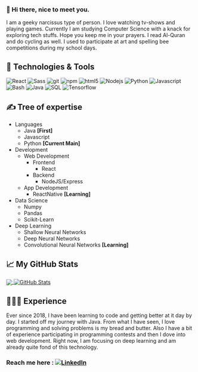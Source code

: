 ### 👋 Hi there, nice to meet you. 
I am a geeky narcissus type of person. I love watching tv-shows and playing games. Currently I am studying Computer Science with a knack for exploring tech stuffs. Hope you keep me in your prayers. I read Al-Quran and do cycling as well. I used to participate at art and spelling bee competitions during my school days.  


## 🔧 Technologies & Tools
<p>
  <img alt="React" src="https://img.shields.io/badge/-React-45b8d8?style=flat-square&logo=react&logoColor=white" />
<!--   <img alt="Heroku" src="https://img.shields.io/badge/-Heroku-430098?style=flat-square&logo=heroku&logoColor=white" /> -->
  <img alt="Sass" src="https://img.shields.io/badge/-Sass-CC6699?style=flat-square&logo=sass&logoColor=white" />
  <img alt="git" src="https://img.shields.io/badge/-Git-F05032?style=flat-square&logo=git&logoColor=white" />
  <img alt="npm" src="https://img.shields.io/badge/-NPM-CB3837?style=flat-square&logo=npm&logoColor=white" />
  <img alt="html5" src="https://img.shields.io/badge/-HTML5-E34F26?style=flat-square&logo=html5&logoColor=white" />
  <img alt="Nodejs" src="https://img.shields.io/badge/-Nodejs-43853d?style=flat-square&logo=Node.js&logoColor=white" />
  <img alt="Python" src="https://img.shields.io/badge/Python-informational?style=flat&logo=python&logoColor=white&color=2bbc8a" />
  <img alt="Javascript" src="https://img.shields.io/badge/JavaScript-informational?style=flat&logo=javascript&logoColor=white&color=2bbc8a" />
  <img alt="Bash" src="https://img.shields.io/badge/Bash-informational?style=flat&logo=gnu-bash&logoColor=white&color=2bbc8a" />
  <img alt="Java" src="https://img.shields.io/badge/Java-blue.svg?style=flat-square" />
  <img alt="SQL" src="https://img.shields.io/badge/SQL-blue.svg?style=flat-square" />
  <img alt="Tensorflow" src="https://img.shields.io/badge/-Tensorflow-5849BE?style=flat-square&logo=ue4&logoColor=white" />
  
</p>

## &#x270d; Tree of expertise
* Languages
  * Java **[First]**
  * Javascript
  * Python **[Current Main]**
* Development
  * Web Development
    * Frontend
      * React
    * Backend
      * NodeJS/Express
  * App Development
    * ReactNative **[Learning]**
* Data Science
  * Numpy
  * Pandas
  * Scikit-Learn
* Deep Learning
  * Shallow Neural Networks
  * Deep Neural Networks
  * Convolutional Neural Networks **[Learning]**
  
## &#x1f4c8; My GitHub Stats

<a href="https://github.com/ArcticWolf-coder/ArcticWolf-coder">
  <img align="center" src="https://github-readme-stats.vercel.app/api/top-langs/?username=ArcticWolf-coder&layout=compact&theme=calm" />
</a>
<a href="https://github.com/ArcticWolf-coder/ArcticWolf-coder">
  <img align="center" src="https://github-readme-stats.vercel.app/api?username=ArcticWolf-coder&theme=cobalt&show_icons=true&count_private=true" alt=" GitHub Stats" />
</a>


## 🔭🌱👯 Experience

Ever since 2018, I have been learning to code and getting better at it day by day. I started off my journey with Java. From what I have seen, I love programming and solving problems is my bread and butter. Also I have a bit of experience participating in programming contests and then I dove into web development. Right now, I am focusing on deep learning and am already quite fond of this technology.
### Reach me here :  <a href="https://www.linkedin.com/in/ArcticWolf-coder" target="_blank"><img alt="LinkedIn" src="https://img.shields.io/badge/linkedin-%230077B5.svg?&logo=linkedin&logoColor=white" />
<!--
**ArcticWolf-coder/ArcticWolf-coder** is a ✨ _special_ ✨ repository because its `README.md` (this file) appears on your GitHub profile.

Here are some ideas to get you started:

- 🔭 I’m currently working on ...
- 🌱 I’m currently learning ...
- 👯 I’m looking to collaborate on ...
- 🤔 I’m looking for help with ...
- 💬 Ask me about ...
- 📫 How to reach me: ...
- 😄 Pronouns: ...
- ⚡ Fun fact: ...
-->
